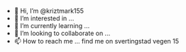 - 👋 Hi, I’m @kriztmark155
- 👀 I’m interested in ...
- 🌱 I’m currently learning ...
- 💞️ I’m looking to collaborate on ...
- 📫 How to reach me ... find me on svertingstad vegen 15 

<!---
kriztmark155/kriztmark155 is a ✨ special ✨ repository because its `README.md` (this file) appears on your GitHub profile.
You can click the Preview link to take a look at your changes.
--->
